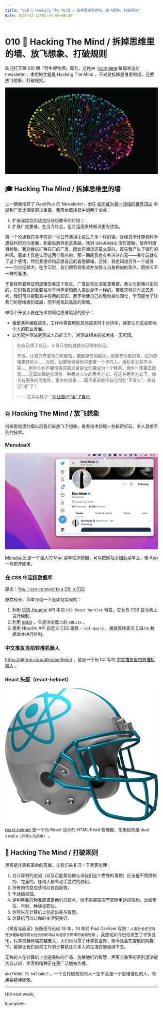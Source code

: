 ```yaml
---
title: "010 🚀 Hacking The Mind / 拆掉思维里的墙、放飞想象、打破规则"
date: 2022-03-12T05:44:08+08:00
---
```


# 010 🚀 Hacking The Mind / 拆掉思维里的墙、放飞想象、打破规则

欢迎打开第 010 期「野生架构师」周刊，这是由  [lcomplete](https://twitter.com/lcomplete_wild) 每周发送的 newsletter，本期的主题是 Hacking The Mind ，不光要拆掉思维里的墙，还要放飞想象、打破规则。

![hackingthemind](./010/hackingthemind.jpeg)

## 🎓 Hacking The Mind / 拆掉思维里的墙

上一期我推荐了 GeekPlux 的 Newsletter，他在 [如何成为某一领域的世界顶尖](https://geekplux.com/newsletters/5) 中提到广度比深度更加重要，我简单概括其中的两个论点：

1. 扩展深度会到达边际效应收窄的阶段；
2. 扩展广度更难，在当今社会，组合运用多种知识更有优势。

第一个论点我在多年前的一次公开演讲上说过几乎一样的话，曾经自学计算机科学想往科研方向发展，到最后放弃走这条路，我对 `边际递减效应` 深有感触，放弃科研目标后，我则尝试扩展自己的广度，因此在阅读这篇文章时，首先我产生了强烈的共鸣，基本上我是认同这两个观点的，那一瞬间我也有些沾沾自喜——多年前就有了这个感悟，然后我便开始反思自己的喜悦情绪，还好，我也知道另外一个道理——当年纪越大，在学习时，我们很容易吸收并加强与自身相似的观点，而排斥不一样的看法。

于是我带着辩证的思维去看这个观点，广度是否比深度更重要，我认为是难以定论的，它们各自的重要性对于科学家和商人来说是不一样的。带着这样的方式去思考，我们可以提取其中有用的知识，而不会使自己的思维越加固化，学习是为了让我们的思维得到延展，而不是筑起高高的围墙。

举两个开发人员在技术领域给思维筑墙的例子：

- 偏爱某种编程语言，工作中需要用到其他语言时十分排斥，甚至认为这会影响个人的职业发展。
- 认为软件测试是测试人员的工作，对测试相关的技术栈一无所知。

> 别自己墙了自己，人最可悲的就是自己限制自己。
>
> 开放，让自己有更多的可能性，能到更高的层次，做更有价值的事，成为更强更好的人……当然，如果你觉得你只想做一个平凡人，也和本文并不冲突……另外你也不要觉得这篇文章是让你要成为一个精英，但你一定要去摸高……这篇文章是告诉你一种面对人生的思考方式，在这种思考方式下，你会有更多的可能性，更大的场景……而不是直接把自己归到“平常人”，把自己“墙”了！
>
> —— 左耳朵耗子：[别让自己“墙”了自己](https://coolshell.cn/articles/20276.html)

## 💥 Hacking The Mind / 放飞想象

拆掉思维里的墙以后我们来放飞下想象，看看技术领域一些新奇好玩、令人意想不到的技术。

### MenubarX

![MenubarX](./010/menubarx.jpeg)

[MenubarX](https://menubarx.app/) 是一个强大的 Mac 菜单栏浏览器，可以把网站添加到菜单上，像 App 一样即开即用。

### 在 CSS 中连接数据库

原文：[Yes, I can connect to a DB in CSS](https://www.leemeichin.com/posts/yes-i-can-connect-to-a-db-in-css.html)

原文较长，简单介绍一下是如何实现的：

1. 利用 [CSS Houdini](https://developer.mozilla.org/en-US/docs/Web/Guide/Houdini) API 中的 `CSS Paint Worklet` 特性，它允许 CSS 在元素上进行绘制。
2. 利用 [sql.js](https://github.com/sql-js/sql.js) ，它是浏览器上的 `SQLite` 。
3. 使用 Houdini API 自定义 CSS 属性 `--sql-query` ，根据属性查询 SQLite 数据库并进行绘制。

### 中文推友自拍转推机器人

<https://github.com/atkio/selfiebot> ，这是一个用 C# 写的 [中文推友自拍转推机器人](https://twitter.com/ratkio) 。

### React 头盔（react-helmet）

![React-helmet](./010/react-helmet.jpeg)

[react-helmet](https://github.com/nfl/react-helmet) 是一个为 React 设计的 HTML head 管理器，使用起来是 `dead simple（真特么的简单）` 。

## 🚀 Hacking The Mind / 打破规则

黑客是计算机革命的英雄，让我们来复习一下黑客伦理：

1. 对计算机的访问（以及可能帮助你认识我们这个世界的事物）应该是不受限制的、完全的，任何人都有动手尝试的权利。
2. 所有的信息应该可以自由获取。
3. 不迷信权威。
4. 评判黑客的标准应该是他们的技术，而不是那些没有实际用途的指标，比如学位、年龄、种族或职位。
5. 你可以在计算机上创造出美与智慧。
6. 计算机可以让你的生活更美好。

《黑客与画家》出版至今已经 18 年，18 年前 Paul Graham 写到：`人类社会还没有充分理解程序员对社会的影响以及程序员带来的美和智慧` ，我想现如今已经发生了许多变化，程序员群体越来越庞大，人们也习惯了计算机世界，现今社会在疫情的阴霾下，能够让我们远程工作的计算机让许多人的生活还能维持下去。

无数的人在计算机上创造美妙的产品，施展他们的智慧，黑客与骇客的区别逐渐被大众认识，黑客的精神正在更广泛地被传播。

`ANYTHING IS HACKABLE` ，一个会打破规则的人一定不会是一个思维僵化的人，向黑客精神致敬。

---

Util next week,

lcomplete

